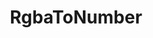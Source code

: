 ---
title: "RgbaToNumber"
Icon: "palette"
weight: 13
description: "Convert an color cluster into an number"
draft: false
---